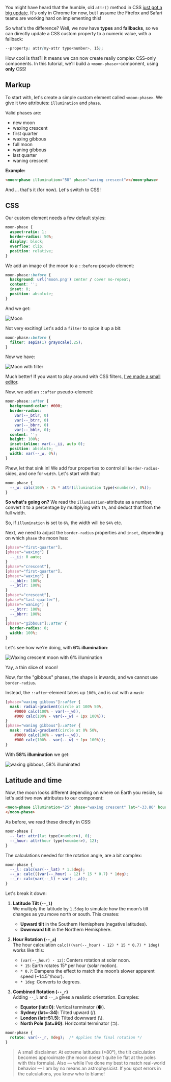 You might have heard that the humble, old `attr()` method in CSS [just got a big update](https://developer.chrome.com/blog/advanced-attr). It's only in Chrome for now, but I assume the Firefox and Safari teams are working hard on implementing this!

So what's the difference? Well, we now have **types** and **fallbacks**, so we can directly update a CSS custom property to a numeric value, with a fallback:

```css
--property: attr(my-attr type<number>, 15);
```

How cool is that?! It means we can now create really complex CSS-only components. In this tutorial, we'll build a `<moon-phase>`-component, using **only** CSS!

## Markup

To start with, let's create a simple custom element called `<moon-phase>`. We give it two attributes: `illumination` and `phase`.

Valid phases are:

- new moon
- waxing crescent
- first quarter
- waxing gibbous
- full moon
- waning gibbous
- last quarter
- waning crescent

**Example:**

```html
<moon-phase illumination="58" phase="waxing crescent"></moon-phase>
```

And ... that's it (for now). Let's switch to CSS!

## CSS
Our custom element needs a few default styles:

```css
moon-phase {
  aspect-ratio: 1;
  border-radius: 50%;
  display: block;
  overflow: clip;
  position: relative;
}
```

We add an image of the moon to a `::before`-pseudo element:

```css
moon-phase::before {
  background: url('moon.png') center / cover no-repeat;  
  content: '';
  inset: 0;
  position: absolute;
}
```

And we get:

![Moon](https://dev-to-uploads.s3.amazonaws.com/uploads/articles/smom82z3659myly8l1l5.png)

Not very exciting! Let's add a `filter` to spice it up a bit:

```css
moon-phase::before {
  filter: sepia(1) grayscale(.25);
}
```

Now we have:

![Moon with filter](https://dev-to-uploads.s3.amazonaws.com/uploads/articles/x2du13lij1pehx03yw47.png)

Much better! If you want to play around with CSS filters, [I've made a small editor](https://codepen.io/stoumann/pen/MWeNmyb).

Now, we add an `::after` pseudo-element:

```css
moon-phase::after {
  background-color: #000;
  border-radius:
    var(--_btlr, 0)
    var(--_btrr, 0)
    var(--_bbrr, 0)
    var(--_bblr, 0);
  content: '';
  height: 100%;
  inset-inline: var(--_ii, auto 0);
  position: absolute;
  width: var(--_w, 0%);
}
```

Phew, let that sink in! We add four properties to control all `border-radius`-sides, and one for `width`. Let's start with that:

```css
moon-phase {
  --_w: calc(100% - 1% * attr(illumination type(<number>), 0%));
}
```

**So what's going on?** We read the `illumination`-attribute as a number, convert it to a percentage by multiplying with `1%`, and deduct that from the full width.

So, if `illumination` is set to `6%`, the width will be `94%` etc.

Next, we need to adjust the `border-radius` properties and `inset`, depending on which `phase` the moon has:

```css
[phase*="first-quarter"],
[phase*="waxing"] {
  --_ii: 0 auto;
}
[phase*="crescent"],
[phase*="first-quarter"],
[phase*="waxing"] {
  --_bblr: 100%;
  --_btlr: 100%;
}
[phase*="crescent"],
[phase*="last-quarter"],
[phase*="waning"] {
  --_btrr: 100%;
  --_bbrr: 100%;
}
[phase*="gibbous"]::after {
  border-radius: 0;
  width: 100%;
}
```

Let's see how we're doing, with **6%  illumination**:

![Waxing crescent moon with 6% illumination](https://dev-to-uploads.s3.amazonaws.com/uploads/articles/02zr8o0zdtqvy5nga0pw.png)

Yay, a thin slice of moon! 

Now, for the "gibbous" phases, the shape is inwards, and we cannot use `border-radius`.

Instead, the `::after`-element takes up `100%`, and is cut with a `mask`:

```css
[phase="waxing gibbous"]::after {
  mask: radial-gradient(circle at 100% 50%,
    #0000 calc(100% - var(--_w)),
    #000 calc(100% - var(--_w) + 1px 100%));
}
[phase="waning gibbous"]::after {
  mask: radial-gradient(circle at 0% 50%,
    #0000 calc(100% - var(--_w)),
    #000 calc(100% - var(--_w) + 1px 100%));
}
```

With **58% illumination** we get:

![waxing gibbous, 58% illuminated](https://dev-to-uploads.s3.amazonaws.com/uploads/articles/zwncw3pl7l5zm0am18ps.png)

## Latitude and time

Now, the moon looks different depending on where on Earth you reside, so let's add two new attributes to our component:

```html
<moon-phase illumination="25" phase="waxing crescent" lat="-33.86" hour="22">
</moon-phase>
```

As before, we read these directly in CSS:

```css
moon-phase {
  --_lat: attr(lat type(<number>), 0);
  --_hour: attr(hour type(<number>), 12);
}
```

The calculations needed for the rotation angle, are a bit complex:

```css
moon-phase {
  --_l: calc(var(--_lat) * 1.5deg);
  --_a: calc(((var(--_hour) - 12) * 15 * 0.7) * 1deg);
  --_r: calc(var(--_l) + var(--_a));
}
```

Let's break it down:

1. **Latitude Tilt (`--_l`)**  
   We multiply the latitude by `1.5deg` to simulate how the moon’s tilt changes as you move north or south. This creates:  
   - **Upward tilt** in the Southern Hemisphere (negative latitudes).  
   - **Downward tilt** in the Northern Hemisphere.  

2. **Hour Rotation (`--_a`)**  
   The hour calculation `calc(((var(--_hour) - 12) * 15 * 0.7) * 1deg)` works like this:  
   - `(var(--_hour) - 12)`: Centers rotation at solar noon.  
   - `* 15`: Earth rotates 15° per hour (solar motion).  
   - `* 0.7`: Dampens the effect to match the moon’s slower apparent speed (~14.5°/hour).  
   - `* 1deg`: Converts to degrees.  

3. **Combined Rotation (`--_r`)**  
   Adding `--_l` and `--_a` gives a realistic orientation. Examples:  
   - **Equator (lat=0)**: Vertical terminator (🌒).  
   - **Sydney (lat=-34)**: Tilted upward (/).  
   - **London (lat=51.5)**: Tilted downward (\\).  
   - **North Pole (lat=90)**: Horizontal terminator (⊐).  

```css
moon-phase {
  rotate: var(--_r, 0deg);  /* Applies the final rotation */
}
```

> A small disclaimer: At extreme latitudes (>80°), the tilt calculation becomes approximate (the moon doesn’t quite lie flat at the poles with this formula). Also — while I’ve done my best to match real-world behavior — I am by no means an astrophysicist. If you spot errors in the calculations, you know who to blame! 